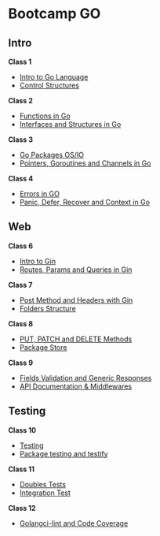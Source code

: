 # Bootcamp GO
<h2>Intro</h2>
<strong>Class 1</strong>
<ul>
  <li><a href="https://github.com/JuanDRojasC/Bootcamp-GO/tree/master/C1-GoBases-TM">Intro to Go Language</a></li>
  <li><a href="https://github.com/JuanDRojasC/Bootcamp-GO/tree/master/C1-GoBases-TT">Control Structures</a></li>
</ul>
<strong>Class 2</strong>
<ul>
  <li><a href="https://github.com/JuanDRojasC/Bootcamp-GO/tree/master/C2-GoBases-TM">Functions in Go</a></li>
  <li><a href="https://github.com/JuanDRojasC/Bootcamp-GO/tree/master/C2-GoBases-TT">Interfaces and Structures in Go</a></li>
</ul>
<strong>Class 3</strong>
<ul>
  <li><a href="https://github.com/JuanDRojasC/Bootcamp-GO/tree/master/C3-GoBases-TM">Go Packages OS/IO</a></li>
  <li><a href="https://github.com/JuanDRojasC/Bootcamp-GO/tree/master/C3-GoBases-TT">Pointers, Goroutines and Channels in Go</a></li>
</ul>
<strong>Class 4</strong>
<ul>
  <li><a href="https://github.com/JuanDRojasC/Bootcamp-GO/tree/master/C4-GoBases-TM">Errors in GO</a></li>
  <li><a href="https://github.com/JuanDRojasC/Bootcamp-GO/tree/master/C4-GoBases-TT">Panic, Defer, Recover and Context in Go</a></li>
</ul>
<h2>Web</h2>
<strong>Class 6</strong>
<ul>
  <li><a href="https://github.com/JuanDRojasC/Bootcamp-GO/tree/master/C6-GoWeb-TM">Intro to Gin</a></li>
  <li><a href="https://github.com/JuanDRojasC/Bootcamp-GO/tree/master/C6-GoWeb-TT">Routes, Params and Queries in Gin</a></li>
</ul>
<strong>Class 7</strong>
<ul>
  <li><a href="https://github.com/JuanDRojasC/Bootcamp-GO/tree/master/C7-GoWeb-TM">Post Method and Headers with Gin</a></li>
  <li><a href="https://github.com/JuanDRojasC/Bootcamp-GO/tree/master/C7-GoWeb-TT">Folders Structure</a></li>
</ul>
<strong>Class 8</strong>
<ul>
  <li><a href="https://github.com/JuanDRojasC/Bootcamp-GO/tree/master/C8-GoWeb-TM">PUT, PATCH and DELETE Methods</a></li>
  <li><a href="https://github.com/JuanDRojasC/Bootcamp-GO/tree/master/C8-GoWeb-TT">Package Store</a></li>
</ul>
<strong>Class 9</strong>
<ul>
  <li><a href="https://github.com/JuanDRojasC/Bootcamp-GO/tree/master/C9-GoWeb-TM">Fields Validation and Generic Responses</a></li>
  <li><a href="https://github.com/JuanDRojasC/Bootcamp-GO/tree/master/C9-GoWeb-TT">API Documentation & Middlewares</a></li>
</ul>
<h2>Testing</h2>
<strong>Class 10</strong>
<ul>
  <li><a href="https://github.com/JuanDRojasC/Bootcamp-GO/tree/master/C10-Testing-TM">Testing</a></li>
  <li><a href="https://github.com/JuanDRojasC/Bootcamp-GO/tree/master/C10-Testing-TT">Package testing and testify</a></li>
</ul>
<strong>Class 11</strong>
<ul>
  <li><a href="https://github.com/JuanDRojasC/Bootcamp-GO/tree/master/C11-Testing-TM">Doubles Tests</a></li>
  <li><a href="https://github.com/JuanDRojasC/Bootcamp-GO/tree/master/C11-Testing-TT">Integration Test</a></li>
</ul>
<strong>Class 12</strong>
<ul>
  <li><a href="https://github.com/JuanDRojasC/Bootcamp-GO/tree/master/C12-Testing-TM">Golangci-lint and Code Coverage</a></li>
</ul>